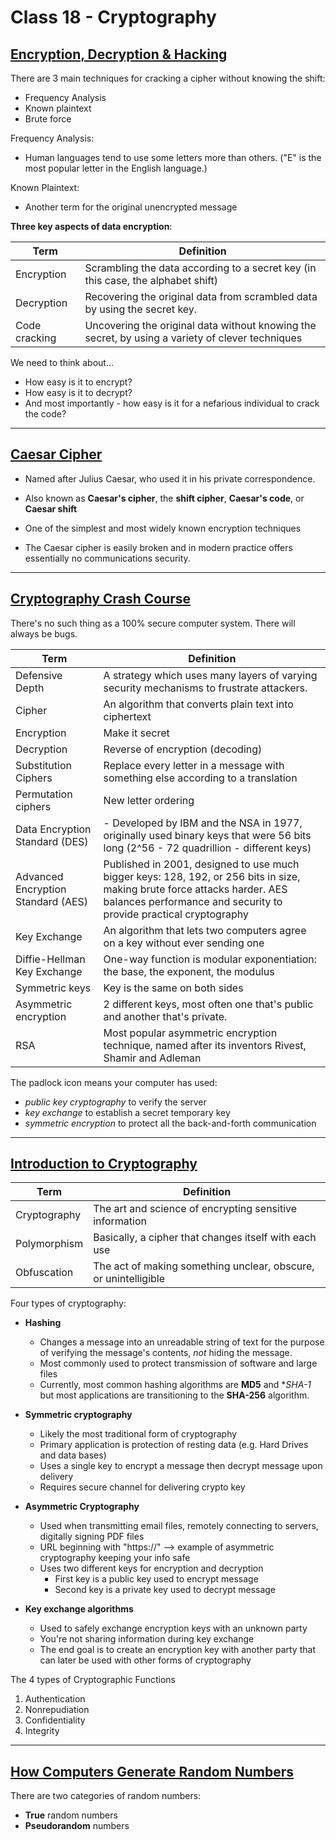 # Class 18 - Cryptography

## [Encryption, Decryption & Hacking](https://www.khanacademy.org/computing/computers-and-internet/xcae6f4a7ff015e7d:online-data-security/xcae6f4a7ff015e7d:data-encryption-techniques/a/encryption-decryption-and-code-cracking)

There are 3 main techniques for cracking a cipher without knowing the shift:

* Frequency Analysis
* Known plaintext
* Brute force

Frequency Analysis:

* Human languages tend to use some letters more than others. ("E" is the most popular letter in the English language.)

Known Plaintext:

* Another term for the original unencrypted message

**Three key aspects of data encryption**:

| Term | Definition |
| --- | --- |
| Encryption | Scrambling the data according to a secret key (in this case, the alphabet shift) |
| Decryption | Recovering the original data from scrambled data by using the secret key. |
| Code cracking | Uncovering the original data without knowing the secret, by using a variety of clever techniques |

We need to think about...

* How easy is it to encrypt?
* How easy is it to decrypt?
* And most importantly - how easy is it for a nefarious individual to crack the code?

---

## [Caesar Cipher](https://en.wikipedia.org/wiki/Caesar_cipher)

* Named after Julius Caesar, who used it in his private correspondence.

* Also known as **Caesar's cipher**, the **shift cipher**, **Caesar's code**, or **Caesar shift**

* One of the simplest and most widely known encryption techniques

* The Caesar cipher is easily broken and in modern practice offers essentially no communications security.

---

## [Cryptography Crash Course](https://www.youtube.com/watch?v=jhXCTbFnK8o)

There's no such thing as a 100% secure computer system. There will always be bugs.

| Term | Definition |
| --- | --- |
| Defensive Depth | A strategy which uses many layers of varying security mechanisms to frustrate attackers. |
| Cipher | An algorithm that converts plain text into ciphertext |
| Encryption | Make it secret |
| Decryption | Reverse of encryption (decoding) |
| Substitution Ciphers | Replace every letter in a message with something else according to a translation |
| Permutation ciphers | New letter ordering |
| Data Encryption Standard (DES) |- Developed by IBM and the NSA in 1977, originally used binary keys that were 56 bits long (2^56 - 72 quadrillion - different keys)|
| Advanced Encryption Standard (AES) | Published in 2001, designed to use much bigger keys: 128, 192, or 256 bits in size, making brute force attacks harder. AES balances performance and security to provide practical cryptography  |
| Key Exchange | An algorithm that lets two computers agree on a key without ever sending one |
| Diffie-Hellman Key Exchange | One-way function is modular exponentiation: the base, the exponent, the modulus |
| Symmetric keys | Key is the same on both sides |
| Asymmetric encryption | 2 different keys, most often one that's public and another that's private. |
| RSA | Most popular asymmetric encryption technique, named after its inventors Rivest, Shamir and Adleman |

The padlock icon means your computer has used:

* *public key cryptography* to verify the server
* *key exchange* to establish a secret temporary key
* *symmetric encryption* to protect all the back-and-forth communication

---

## [Introduction to Cryptography](https://thebestvpn.com/cryptography/)

| Term | Definition |
| --- | --- |
| Cryptography | The art and science of encrypting sensitive information |
| Polymorphism | Basically, a cipher that changes itself with each use |
| Obfuscation | The act of making something unclear, obscure, or unintelligible |

Four types of cryptography:

* **Hashing**
  * Changes a message into an unreadable string of text for the purpose of verifying the message's contents, *not* hiding the message.
  * Most commonly used to protect transmission of software and large files
  * Currently, most common hashing algorithms are **MD5** and **SHA-1* but most applications are transitioning to the **SHA-256** algorithm.

* **Symmetric cryptography**
  * Likely the most traditional form of cryptography
  * Primary application is protection of resting data (e.g. Hard Drives and data bases)
  * Uses a single key to encrypt a message then decrypt message upon delivery
  * Requires secure channel for delivering crypto key

* **Asymmetric Cryptography**
  * Used when transmitting email files, remotely connecting to servers, digitally signing PDF files
  * URL beginning with "https://" --> example of asymmetric cryptography keeping your info safe
  * Uses two different keys for encryption and decryption
    * First key is a public key used to encrypt message
    * Second key is a private key used to decrypt message

* **Key exchange algorithms**
  * Used to safely exchange encryption keys with an unknown party
  * You're not sharing information during key exchange
  * The end goal is to create an encryption key with another party that can later be used with other forms of cryptography

The 4 types of Cryptographic Functions

1. Authentication
2. Nonrepudiation
3. Confidentiality
4. Integrity

---

## [How Computers Generate Random Numbers](https://www.howtogeek.com/183051/htg-explains-how-computers-generate-random-numbers/)

There are two categories of random numbers:

* **True** random numbers
* **Pseudorandom** numbers
